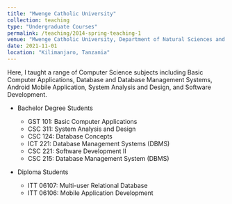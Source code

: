 ```yaml
---
title: "Mwenge Catholic University"
collection: teaching
type: "Undergraduate Courses"
permalink: /teaching/2014-spring-teaching-1
venue: "Mwenge Catholic University, Department of Natural Sciences and Information Technology"
date: 2021-11-01
location: "Kilimanjaro, Tanzania"
---
```


Here, I taught a range of Computer Science subjects including Basic Computer Applications, Database and Database Management Systems, Android Mobile Application, System Analysis and Design, and Software Development.

* Bachelor Degree Students
  - GST 101: Basic Computer Applications
  - CSC 311: System Analysis and Design
  - CSC 124: Database Concepts
  - ICT 221: Database Management Systems (DBMS)
  - CSC 221: Software Development II
  - CSC 215: Database Management System (DBMS)

* Diploma Students
  - ITT 06107: Multi-user Relational Database
  - ITT 06106: Mobile Application Development





